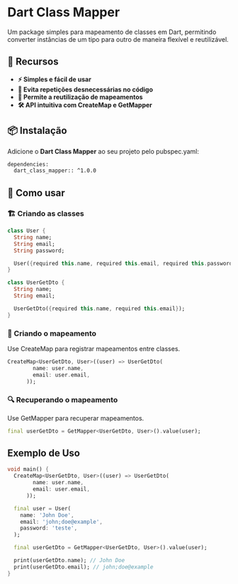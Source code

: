 # Dart Class Mapper

Um package simples para mapeamento de classes em Dart, permitindo converter instâncias de um tipo para outro de maneira flexível e reutilizável.

## 🎯  **Recursos**
- **⚡ Simples e fácil de usar**
- **🔁 Evita repetições desnecessárias no código**
- **🔄 Permite a reutilização de mapeamentos**
- **🛠️  API intuitiva com CreateMap e GetMapper**


## 📦 **Instalação**

Adicione o **Dart Class Mapper** ao seu projeto pelo pubspec.yaml: 
```sh
dependencies:
  dart_class_mapper:: ^1.0.0
```

## 🚀 Como usar
### 🏗️ Criando as classes
```dart
class User {
  String name;
  String email;
  String password;

  User({required this.name, required this.email, required this.password});
}

class UserGetDto {
  String name;
  String email;

  UserGetDto({required this.name, required this.email});
}
```

### 🔗 Criando o mapeamento

Use CreateMap para registrar mapeamentos entre classes.
```dart
CreateMap<UserGetDto, User>((user) => UserGetDto(
        name: user.name,
        email: user.email,
      ));
```

### 🔍 Recuperando o mapeamento
Use GetMapper para recuperar mapeamentos.
```dart
final userGetDto = GetMapper<UserGetDto, User>().value(user);
```

## Exemplo de Uso

```dart
void main() {
  CreateMap<UserGetDto, User>((user) => UserGetDto(
        name: user.name,
        email: user.email,
      ));

  final user = User(
    name: 'John Doe',
    email: 'john;doe@example',
    password: 'teste',
  );

  final userGetDto = GetMapper<UserGetDto, User>().value(user);

  print(userGetDto.name); // John Doe
  print(userGetDto.email); // john;doe@example
}
```
